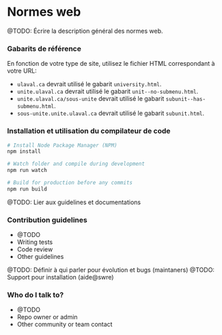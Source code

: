 # Normes web #
@TODO: Écrire la description général des normes web.

### Gabarits de référence ###
En fonction de votre type de site, utilisez le fichier HTML correspondant à votre URL:
- `ulaval.ca` devrait utilisé le gabarit `university.html`.
- `unite.ulaval.ca` devrait utilisé le gabarit `unit--no-submenu.html`.
- `unite.ulaval.ca/sous-unite` devrait utilisé le gabarit `subunit--has-submenu.html`.
- `sous-unite.unite.ulaval.ca` devrait utilisé le gabarit `subunit.html`.

### Installation et utilisation du compilateur de code ###
```bash
# Install Node Package Manager (NPM)
npm install

# Watch folder and compile during development
npm run watch

# Build for production before any commits
npm run build
```

@TODO: Lier aux guidelines et documentations
### Contribution guidelines ###

* @TODO
* Writing tests
* Code review
* Other guidelines


@TODO: Définir à qui parler pour évolution et bugs (maintaners)
@TODO: Support pour installation (aide@swre)
### Who do I talk to? ###

* @TODO
* Repo owner or admin
* Other community or team contact
